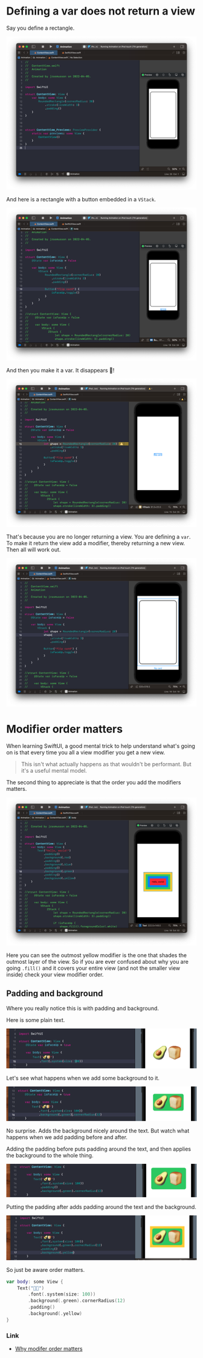 # Defining a var does not return a view

Say you define a rectangle.

![](images/1.png)

And here is a rectangle with a button embedded in a `VStack`.

![](images/2.png)

And then you make it a var. It disappears 🎩!

![](images/3.png)

That's because you are no longer returning a view. You are defining a `var`. To make it return the view add a modifier, thereby returning a new view. Then all will work out.

![](images/4.png)

# Modifier order matters

When learning SwiftUI, a good mental trick to help understand what's going on is that every time you all a view modifier you get a new view.

> This isn't what actually happens as that wouldn't be performant. But it's a useful mental model.

The second thing to appreciate is that the order you add the modifiers matters.

![](images/5.png)

Here you can see the outmost yellow modifier is the one that shades the outmost layer of the view. So if you are ever confused about why you are going `.fill()` and it covers your entire view (and not the smaller view inside) check your view modifier order.

## Padding and background

Where you really notice this is with padding and background.

Here is some plain text.

![](images/6.png)

Let's see what happens when we add some background to it.

![](images/7.png)

No surprise. Adds the background nicely around the text. But watch what happens when we add padding before and after.

Adding the padding before puts padding around the text, and then applies the background to the whole thing.

![](images/8.png)

Putting the padding after adds padding around the text and the background.

![](images/9.png)

So just be aware order matters.

```swift
var body: some View {
    Text("🥑🍞")
        .font(.system(size: 100))
        .background(.green).cornerRadius(12)
        .padding()
        .background(.yellow)
}
```


### Link

- [Why modifer order matters](https://www.hackingwithswift.com/books/ios-swiftui/why-modifier-order-matters)